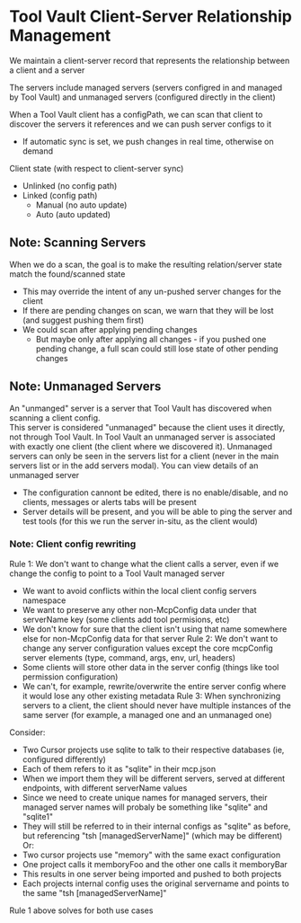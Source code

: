 # Tool Vault Client-Server Relationship Management

We maintain a client-server record that represents the relationship between a client and a server

The servers include managed servers (servers configred in and managed by Tool Vault) and unmanaged servers (configured directly in the client)

When a Tool Vault client has a configPath, we can scan that client to discover the servers it references and we can push server configs to it
- If automatic sync is set, we push changes in real time, otherwise on demand

Client state (with respect to client-server sync)
- Unlinked (no config path)
- Linked (config path) 
  - Manual (no auto update)
  - Auto (auto updated)

## Note: Scanning Servers

When we do a scan, the goal is to make the resulting relation/server state match the found/scanned state
- This may override the intent of any un-pushed server changes for the client
- If there are pending changes on scan, we warn that they will be lost (and suggest pushing them first)
- We could scan after applying pending changes 
  - But maybe only after applying all changes - if you pushed one pending change, a full scan could still lose state of other pending changes

## Note: Unmanaged Servers

An "unmanged" server is a server that Tool Vault has discovered when scanning a client config.  
This server is considered "unmanaged" because the client uses it directly, not through Tool Vault.
In Tool Vault an unmanaged server is associated with exactly one client (the client where we discovered it).
Unmanaged servers can only be seen in the servers list for a client (never in the main servers list or in the add servers modal).
You can view details of an unmanaged server
- The configuration cannont be edited, there is no enable/disable, and no clients, messages or alerts tabs will be present
- Server details will be present, and you will be able to ping the server and test tools (for this we run the server in-situ, as the client would)

### Note: Client config rewriting

Rule 1: We don't want to change what the client calls a server, even if we change the config to point to a Tool Vault managed server
- We want to avoid conflicts within the local client config servers namespace
- We want to preserve any other non-McpConfig data under that serverName key (some clients add tool permisions, etc)
- We don't know for sure that the client isn't using that name somewhere else for non-McpConfig data for that server
Rule 2: We don't want to change any server configuration values except the core mcpConfig server elements (type, command, args, env, url, headers)
- Some clients will store other data in the server config (things like tool permission configuration)
- We can't, for example, rewrite/overwrite the entire server config where it would lose any other existing metadata
Rule 3: When synchronizing servers to a client, the client should never have multiple instances of the same server (for example, a managed one and an unmanaged one)

Consider:
- Two Cursor projects use sqlite to talk to their respective databases (ie, configured differently)
- Each of them refers to it as "sqlite" in their mcp.json
- When we import them they will be different servers, served at different endpoints, with different serverName values
- Since we need to create unique names for managed servers, their managed server names will probaly be something like "sqlite" and "sqlite1"
- They will still be referred to in their internal configs as "sqlite" as before, but referencing "tsh [managedServerName]" (which may be different)
Or:
- Two cursor projects use "memory" with the same exact configuration
- One project calls it memboryFoo and the other one calls it memboryBar
- This results in one server being imported and pushed to both projects
- Each projects internal config uses the original servername and points to the same "tsh [managedServerName]"

Rule 1 above solves for both use cases
